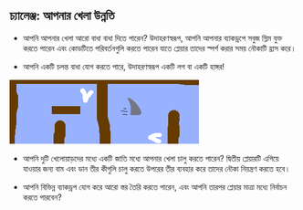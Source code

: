 ## চ্যালেঞ্জ: আপনার খেলা উন্নতি

- আপনি আপনার খেলা আরো বাধা বাধা দিতে পারেন? উদাহরণস্বরূপ, আপনি আপনার ব্যাকড্রপে সবুজ স্লিম যুক্ত করতে পারেন এবং কোডটিতে পরিবর্তনগুলি করতে পারেন যাতে প্লেয়ার তাদের স্পর্শ করার সময় নৌকাটি হ্রাস করে।

- আপনি একটি চলন্ত বাধা যোগ করতে পারে, উদাহরণস্বরূপ একটি লগ বা একটি হাঙ্গর!

![screenshot](images/boat-obstacles.png)

- আপনি দুটি খেলোয়াড়দের মধ্যে একটি জাতি মধ্যে আপনার খেলা চালু করতে পারেন? দ্বিতীয় প্লেয়ারটি এগিয়ে যাওয়ার জন্য বাম এবং ডান তীর কীগুলি চালু করতে উপরের তীর ব্যবহার করে তাদের নৌকা নিয়ন্ত্রণ করতে হবে।

- আপনি বিভিন্ন ব্যাকড্রপ যোগ করে আরো স্তর তৈরি করতে পারেন, এবং আপনি তারপর প্লেয়ার মাত্রা মধ্যে নির্বাচন করতে পারবেন?